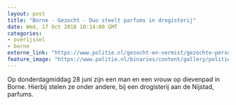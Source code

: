 ```yaml
---
layout: post
title: "Borne - Gezocht - Duo steelt parfums in drogisterij"
date: Wed, 17 Oct 2018 10:14:00 GMT
categories: 
- overijssel 
- borne 
externe_link: "https://www.politie.nl/gezocht-en-vermist/gezochte-personen/2018/oktober/02-oon/odl/duo-steelt-parfums-in-drogisterij.html"
feature_image: "https://www.politie.nl/binaries/content/gallery/politie/gezocht/verdachten/2018/oktober/02-on/2018299521-2.jpg"
---
```


Op donderdagmiddag 28 juni zijn een man en een vrouw op dievenpad in Borne. Hierbij stelen ze onder andere, bij een drogisterij aan de Nijstad, parfums.
